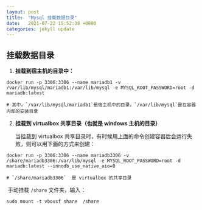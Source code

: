 ```yaml
---
layout: post
title:  "Mysql 挂载数据目录"
date:   2021-07-22 15:52:38 +0800
categories: jekyll update
---
```


## 挂载数据目录

1. **挂载到宿主机的目录中：**

``` shell
docker run -p 3306:3306 --name mariadb1 -v /var/lib/mysql/mariadb1:/var/lib/mysql -e MYSQL_ROOT_PASSWORD=root -d mariadb:latest

# 其中，`/var/lib/mysql/mariadb1`是宿主机中的目录，`/var/lib/mysql`是在容器内部的安装目录
```

2. **挂载到 virtualbox 共享目录（也就是 windows 主机的目录）**

   当挂载到 virtualbox 共享目录时，有时候用上面的命令创建容器后会运行失败，则可以用下面的方式来创建：

``` shell
docker run -p 3306:3306 --name mariadb3306 -v /share/mariadb3306:/var/lib/mysql -e MYSQL_ROOT_PASSWORD=root -d mariadb:latest --innodb_use_native_aio=0

# `/share/mariadb3306`  是 virtualbox 的共享目录
```

​		手动挂载 `/share` 文件夹，输入：

```shell
sudo mount -t vboxsf share  /share
```

